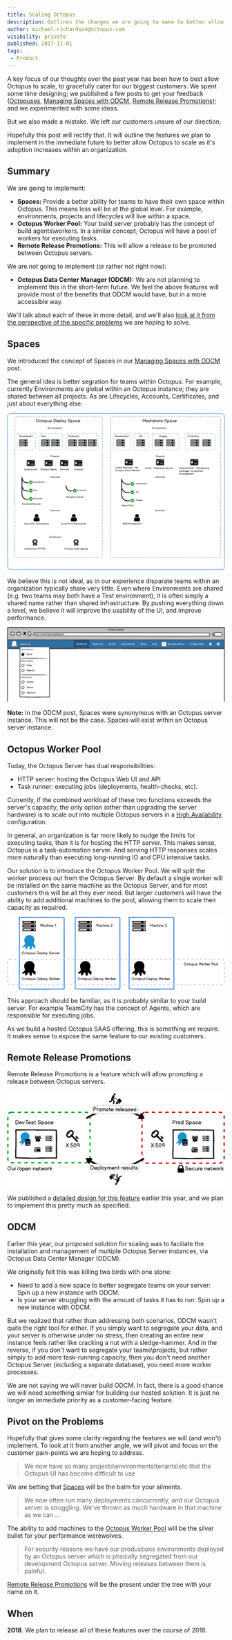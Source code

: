 ```yaml
---
title: Scaling Octopus 
description: Outlines the changes we are going to make to better allow Octopus to scale with your organization 
author: michael.richardson@octopus.com
visibility: private
published: 2017-11-01
tags:
 - Product
---
```


A key focus of our thoughts over the past year has been how to best allow Octopus to scale, to gracefully cater for our biggest customers.
We spent some time designing; we published a few posts to get your feedback ([Octopuses](https://octopus.com/blog/octopuses), [Managing Spaces with ODCM](https://octopus.com/blog/odcm-rfc), [Remote Release Promotions](https://octopus.com/blog/remote-release-promotions-rfc)); and we experimented with some ideas.   

But we also made a mistake. We left our customers unsure of our direction. 

Hopefully this post will rectify that.  It will outline the features we plan to implement in the immediate future to better allow Octopus to scale as it's adoption increases within an organization.  

## Summary

We are going to implement:

- **Spaces:** Provide a better ability for teams to have their own space within Octopus.  This means less will be at the global level. For example, environments, projects and lifecycles will live within a space. 
- **Octopus Worker Pool:** Your build server probably has the concept of build agents\workers.  In a similar concept, Octopus will have a pool of workers for executing tasks.  
- **Remote Release Promotions:** This will allow a release to be promoted between Octopus servers.

We are _not_ going to implement (or rather not right now): 

- **Octopus Data Center Manager (ODCM):** We are not planning to implement this in the short-term future. We feel the above features will provide most of the benefits that ODCM would have, but in a more accessible way. 

We'll talk about each of these in more detail, and we'll also [look at it from the perspective of the specific problems](#pivot-on-the-problems) we are hoping to solve.

## Spaces

We introduced the concept of Spaces in our [Managing Spaces with ODCM](https://octopus.com/blog/odcm-rfc#giving-teams-their-own-space) post.  

The general idea is better segration for teams within Octopus. For example, currently Environments are global within an Octopus instance; they are shared between all projects. As are Lifecycles, Accounts, Certificates, and just about everything else. 

![Spaces conceptual diagram](scaling-octopus/spaces-conceptual.png "width=500")

We believe this is not ideal, as in our experience disparate teams within an organization typically share very little. Even where Environments are shared (e.g. two teams may both have a Test environment), it is often simply a shared name rather than shared infrastructure. By pushing everything down a level, we believe it will improve the usability of the UI, and improve performance. 

![Space Switching Menu](scaling-octopus/space-switching-menu.png "width=500")

**Note:** In the ODCM post, Spaces were synonymous with an Octopus server instance. This will not be the case. Spaces will exist within an Octopus server instance.   

## Octopus Worker Pool

Today, the Octopus Server has dual responsibilities:

- HTTP server: hosting the Octopus Web UI and API
- Task runner: executing jobs (deployments, health-checks, etc). 

Currently, if the combined workload of these two functions exceeds the server's capacity, the only option (other than upgrading the server hardware) is to scale out into multiple Octopus servers in a [High Availability](https://octopus.com/docs/administration/high-availability) configuration. 

In general, an organization is far more likely to nudge the limits for executing tasks, than it is for hosting the HTTP server. This makes sense, Octopus is a task-automation server. And serving HTTP responses scales more naturally than executing long-running IO and CPU intensive tasks. 

Our solution is to introduce the Octopus Worker Pool. We will split the worker process out from the Octopus Server. By default a single worker will be installed on the same machine as the Octopus Server, and for most customers this will be all they ever need. But larger customers will have the ability to add additional machines to the pool, allowing them to scale their capacity as required. 

![Octopus Worker Pool](scaling-octopus/worker-pool.png "width=500")

This approach should be familiar, as it is probably similar to your build server. For example TeamCity has the concept of Agents, which are responsible for executing jobs. 

As we build a hosted Octopus SAAS offering, this is something we require.  It makes sense to expose the same feature to our existing customers. 

## Remote Release Promotions

Remote Release Promotions is a feature which will allow promoting a release between Octopus servers.

![Remote Release Promotions](scaling-octopus/rrp-solution-secure-environments.png "width=500")

We published a [detailed design for this feature](https://octopus.com/blog/remote-release-promotions-rfc) earlier this year, and we plan to implement this pretty much as specified. 

## ODCM

Earlier this year, our proposed solution for scaling was to faciliate the installation and management of multiple Octopus Server instances, via Octopus Data Center Manager (ODCM).

We originally felt this was killing two birds with one stone:

- Need to add a new space to better segregate teams on your server: Spin up a new instance with ODCM. 
- Is your server struggling with the amount of tasks it has to run: Spin up a new instance with ODCM. 

But we realized that rather than addressing both scenarios, ODCM wasn't quite the right tool for either.
If you simply want to segregate your data, and your server is otherwise under no stress, then creating an entire new instance feels rather like cracking a nut with a sledge-hammer. And in the reverse, if you don't want to segregate your teams\projects, but rather simply to add more task-running capacity, then you don't need another Octopus Server (including a separate database), you need more worker processes. 

We are not saying we will never build ODCM.  In fact, there is a good chance we will need something similar for building our hosted solution.  It is just no longer an immediate priority as a customer-facing feature.

## Pivot on the Problems

Hopefully that gives some clarity regarding the features we will (and won't) implement. To look at it from another angle, we will pivot and focus on the customer pain-points we are hoping to address. 

> We now have so many projects\environments\tenants\etc that the Octopus UI has become difficult to use 

We are betting that [Spaces](#spaces) will be the balm for your ailments. 

> We now often run many deployments concurrently, and our Octopus server is struggling.  We've thrown as much hardware in that machine as we can ... 

The ability to add machines to the [Octopus Worker Pool](#octopus-worker-pool) will be the silver bullet for your performance werewolves.

> For security reasons we have our productions environments deployed by an Octopus server which is phsically segregated from our development Octopus server. Moving releases between them is painful.

[Remote Release Promotions](#remote-release-promotions) will be the present under the tree with your name on it.

## When

**2018**. We plan to release all of these features over the course of 2018. 

